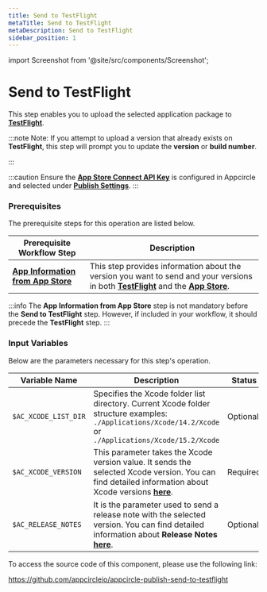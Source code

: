 ```yaml
---
title: Send to TestFlight
metaTitle: Send to TestFlight
metaDescription: Send to TestFlight
sidebar_position: 1
---
```


import Screenshot from '@site/src/components/Screenshot';

# Send to TestFlight

This step enables you to upload the selected application package to [**TestFlight**](https://developer.apple.com/testflight/).

:::note
Note: If you attempt to upload a version that already exists on **TestFlight**, this step will prompt you to update the **version** or **build number**.

:::

:::caution
Ensure the [**App Store Connect API Key**](https://docs.appcircle.io/account/adding-an-app-store-connect-api-key#linking-appcircle-with-app-store-connect) is configured in Appcircle and selected under [**Publish Settings**](https://docs.appcircle.io/publish-module/#publish-settings).
:::

### Prerequisites

The prerequisite steps for this operation are listed below.

| Prerequisite Workflow Step                                                                                                          | Description                                                                                                                                                                                                                                            |
| ----------------------------------------------------------------------------------------------------------------------------------- | ------------------------------------------------------------------------------------------------------------------------------------------------------------------------------------------------------------------------------------------------------ |
| [**App Information from App Store**](/publish-integrations/ios-publish-integrations/app-information-app-store) | This step provides information about the version you want to send and your versions in both [**TestFlight**](https://developer.apple.com/testflight/) and the [**App Store**](https://developer.apple.com/documentation/appstoreconnectapi/app_store). |

:::info
The **App Information from App Store** step is not mandatory before the **Send to TestFlight** step. However, if included in your workflow, it should precede the **TestFlight** step.
:::

<Screenshot url='https://cdn.appcircle.io/docs/assets/BE2913-testFlight.png' />

### Input Variables

Below are the parameters necessary for this step's operation.

<Screenshot url='https://cdn.appcircle.io/docs/assets/BE2913-testFlightInfo.png' />

| Variable Name        | Description                                                                                                                                                                                                                                       | Status   |
| -------------------- | ------------------------------------------------------------------------------------------------------------------------------------------------------------------------------------------------------------------------------------------------- | -------- |
| `$AC_XCODE_LIST_DIR` | Specifies the Xcode folder list directory. Current Xcode folder structure examples: `./Applications/Xcode/14.2/Xcode` or `./Applications/Xcode/15.2/Xcode`                                                                                        | Optional |
| `$AC_XCODE_VERSION`  | This parameter takes the Xcode version value. It sends the selected Xcode version. You can find detailed information about Xcode versions [**here**](https://docs.appcircle.io/infrastructure/ios-build-infrastructure#available-xcode-versions). | Required |
| `$AC_RELEASE_NOTES`  | It is the parameter used to send a release note with the selected version. You can find detailed information about **Release Notes** [**here**](https://docs.appcircle.io/integrations/managing-release-notes).                                   | Optional |

To access the source code of this component, please use the following link:

https://github.com/appcircleio/appcircle-publish-send-to-testflight
